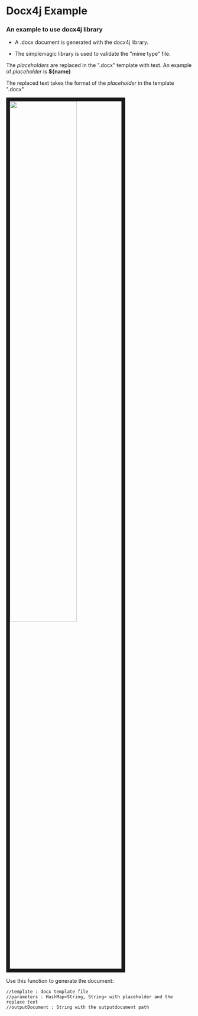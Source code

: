 # Docx4j Example

### An example to use docx4j library

- A .docx document is generated with the docx4j library.

- The simplemagic library is used to validate the "mime type" file.

The *placeholders* are replaced in the ".docx" template with text. An example of *placeholder* 
is **${name}**

The replaced text takes the format of the *placeholder* in the template ".docx"

<img src="https://drive.google.com/file/d/0B3ZHh8prIEIbODdNQkVxb2oyWE0/view?usp=sharing" 
width="60%" height="60%" border="10" />

Use this function to generate the document:

```GenerateDocuments.generateDocument(template, parameters, outputDocument);
//template : docx template file
//parameters : HashMap<String, String> with placeholder and the replace text
//outputDocument : String with the outputdocument path
```






